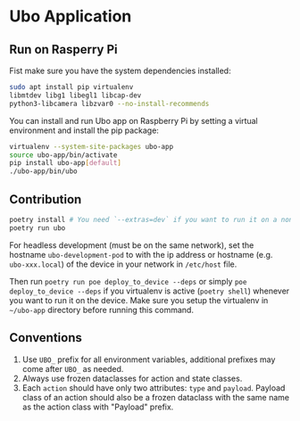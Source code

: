 # Ubo Application

## Run on Rasperry Pi

Fist make sure you have the system dependencies installed:

```sh
sudo apt install pip virtualenv
libmtdev libg1 libegl1 libcap-dev
python3-libcamera libzvar0 --no-install-recommends
```

You can install and run Ubo app on Raspberry Pi by setting a virtual environment and install the pip package:

```sh
virtualenv --system-site-packages ubo-app
source ubo-app/bin/activate
pip install ubo-app[default]
./ubo-app/bin/ubo
```

## Contribution

```sh
poetry install # You need `--extras=dev` if you want to run it on a non-raspberry machine
poetry run ubo
```

For headless development (must be on the same network), set the hostname `ubo-development-pod` to with the ip address or hostname (e.g. `ubo-xxx.local`) of the device in your network in `/etc/host` file.

Then run `poetry run poe deploy_to_device --deps` or simply `poe deploy_to_device --deps` if you virtualenv is active (`poetry shell`) whenever you want to run it on the device. Make sure you setup the virtualenv in `~/ubo-app` directory before running this command.

## Conventions

1. Use `UBO_` prefix for all environment variables, additional prefixes may come after `UBO_` as needed.
1. Always use frozen dataclasses for action and state classes.
1. Each `action` should have only two attributes: `type` and `payload`. Payload class of an action should also be a frozen dataclass with the same name as the action class with "Payload" prefix.
